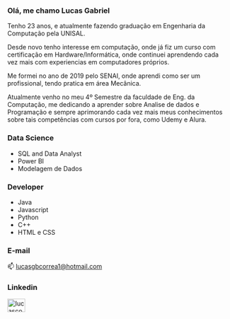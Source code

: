 ### Olá, me chamo Lucas Gabriel

Tenho 23 anos, e atualmente fazendo graduação em Engenharia da Computação pela UNISAL.

Desde novo tenho interesse em computação, onde já fiz um curso com certificação em Hardware/Informática, onde continuei aprendendo cada vez mais com experiencias em computadores próprios.

Me formei no ano de 2019 pelo SENAI, onde aprendi como ser um profissional, tendo pratica em área Mecânica.

Atualmente venho no meu 4º Semestre da faculdade de Eng. da Computação, me dedicando a aprender sobre Analise de dados e Programação e sempre aprimorando cada vez mais meus conhecimentos sobre tais competências com cursos por fora, como Udemy e Alura.


### Data Science
- SQL and Data Analyst
- Power BI
- Modelagem de Dados


### Developer
- Java
- Javascript
- Python
- C++
- HTML e CSS


### E-mail

📫 lucasgbcorrea1@hotmail.com






<h3> Linkedin </h3>

<a href="https://www.linkedin.com/in/lucas-gabriel-bento-correa-951136237" target="blank"><img align="center" src="https://raw.githubusercontent.com/rahuldkjain/github-profile-readme-generator/master/src/images/icons/Social/linked-in-alt.svg" alt="lucascorrea" height="30" width="40" /></a>



